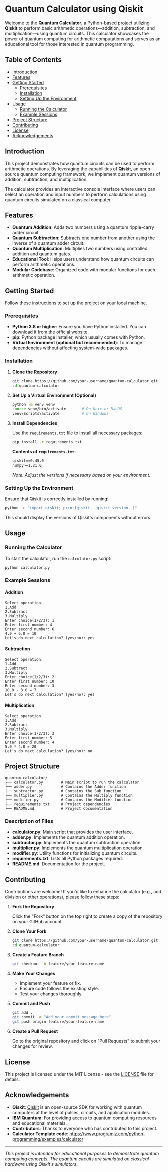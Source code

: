 # Quantum Calculator using Qiskit

Welcome to the **Quantum Calculator**, a Python-based project utilizing **Qiskit** to perform basic arithmetic operations—addition, subtraction, and multiplication—using quantum circuits. This calculator showcases the power of quantum computing for arithmetic computations and serves as an educational tool for those interested in quantum programming.

## Table of Contents

- [Introduction](#introduction)
- [Features](#features)
- [Getting Started](#getting-started)
  - [Prerequisites](#prerequisites)
  - [Installation](#installation)
  - [Setting Up the Environment](#setting-up-the-environment)
- [Usage](#usage)
  - [Running the Calculator](#running-the-calculator)
  - [Example Sessions](#example-sessions)
- [Project Structure](#project-structure)
- [Contributing](#contributing)
- [License](#license)
- [Acknowledgements](#acknowledgements)

## Introduction

This project demonstrates how quantum circuits can be used to perform arithmetic operations. By leveraging the capabilities of **Qiskit**, an open-source quantum computing framework, we implement quantum versions of addition, subtraction, and multiplication.

The calculator provides an interactive console interface where users can select an operation and input numbers to perform calculations using quantum circuits simulated on a classical computer.

## Features

- **Quantum Addition**: Adds two numbers using a quantum ripple-carry adder circuit.
- **Quantum Subtraction**: Subtracts one number from another using the inverse of a quantum adder circuit.
- **Quantum Multiplication**: Multiplies two numbers using controlled addition and quantum gates.
- **Educational Tool**: Helps users understand how quantum circuits can perform arithmetic operations.
- **Modular Codebase**: Organized code with modular functions for each arithmetic operation.

## Getting Started

Follow these instructions to set up the project on your local machine.

### Prerequisites

- **Python 3.8 or higher**: Ensure you have Python installed. You can download it from the [official website](https://www.python.org/downloads/).
- **pip**: Python package installer, which usually comes with Python.
- **Virtual Environment (optional but recommended)**: To manage dependencies without affecting system-wide packages.

### Installation

1. **Clone the Repository**

   ```bash
   git clone https://github.com/your-username/quantum-calculator.git
   cd quantum-calculator
   ```

2. **Set Up a Virtual Environment (Optional)**

   ```bash
   python -m venv venv
   source venv/bin/activate       # On Unix or MacOS
   venv\Scripts\activate          # On Windows
   ```

3. **Install Dependencies**

   Use the `requirements.txt` file to install all necessary packages:

   ```bash
   pip install -r requirements.txt
   ```

   **Contents of `requirements.txt`:**

   ```txt
   qiskit==0.45.0
   numpy>=1.21.0
   ```

   *Note: Adjust the versions if necessary based on your environment.*

### Setting Up the Environment

Ensure that Qiskit is correctly installed by running:

```bash
python -c "import qiskit; print(qiskit.__qiskit_version__)"
```

This should display the versions of Qiskit's components without errors.

## Usage

### Running the Calculator

To start the calculator, run the `calculator.py` script:

```bash
python calculator.py
```

### Example Sessions

#### Addition

```
Select operation.
1.Add
2.Subtract
3.Multiply
Enter choice(1/2/3): 1
Enter first number: 4
Enter second number: 6
4.0 + 6.0 = 10
Let's do next calculation? (yes/no): yes
```

#### Subtraction

```
Select operation.
1.Add
2.Subtract
3.Multiply
Enter choice(1/2/3): 2
Enter first number: 10
Enter second number: 3
10.0 - 3.0 = 7
Let's do next calculation? (yes/no): yes
```

#### Multiplication

```
Select operation.
1.Add
2.Subtract
3.Multiply
Enter choice(1/2/3): 3
Enter first number: 5
Enter second number: 4
5.0 * 4.0 = 20
Let's do next calculation? (yes/no): no
```

## Project Structure

```
quantum-calculator/
├── calculator.py        # Main script to run the calculator
├── adder.py             # Contains the Adder function
├── subtractor.py        # Contains the Sub function
├── multiplier.py        # Contains the Multiply function
├── modifier.py          # Contains the Modifier function
├── requirements.txt     # Project dependencies
└── README.md            # Project documentation
```

### Description of Files

- **calculator.py**: Main script that provides the user interface.
- **adder.py**: Implements the quantum addition operation.
- **subtractor.py**: Implements the quantum subtraction operation.
- **multiplier.py**: Implements the quantum multiplication operation.
- **modifier.py**: Utility functions for initializing quantum circuits.
- **requirements.txt**: Lists all Python packages required.
- **README.md**: Documentation for the project.

## Contributing

Contributions are welcome! If you'd like to enhance the calculator (e.g., add division or other operations), please follow these steps:

1. **Fork the Repository**

   Click the "Fork" button on the top right to create a copy of the repository on your GitHub account.

2. **Clone Your Fork**

   ```bash
   git clone https://github.com/your-username/quantum-calculator.git
   cd quantum-calculator
   ```

3. **Create a Feature Branch**

   ```bash
   git checkout -b feature/your-feature-name
   ```

4. **Make Your Changes**

   - Implement your feature or fix.
   - Ensure code follows the existing style.
   - Test your changes thoroughly.

5. **Commit and Push**

   ```bash
   git add .
   git commit -m "Add your commit message here"
   git push origin feature/your-feature-name
   ```

6. **Create a Pull Request**

   Go to the original repository and click on "Pull Requests" to submit your changes for review.

## License

This project is licensed under the MIT License - see the [LICENSE](LICENSE) file for details.

## Acknowledgements

- **Qiskit**: [Qiskit](https://qiskit.org/) is an open-source SDK for working with quantum computers at the level of pulses, circuits, and application modules.
- **IBM Quantum**: For providing access to quantum computing resources and educational materials.
- **Contributors**: Thanks to everyone who has contributed to this project.
- **Calculator Template code**: https://www.programiz.com/python-programming/examples/calculator

---

*This project is intended for educational purposes to demonstrate quantum computing concepts. The quantum circuits are simulated on classical hardware using Qiskit's simulators.*
